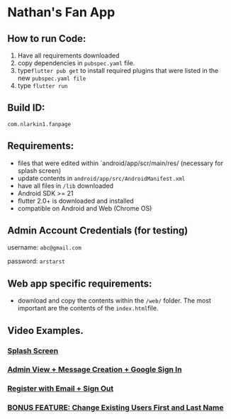 # Nathan's Fan App

## How to run Code:

1. Have all requirements downloaded
2. copy dependencies in `pubspec.yaml` file.
3. type`flutter pub get` to install required plugins that were listed in the new `pubspec.yaml file`
4. type `flutter run`

## Build ID: 

`com.nlarkin1.fanpage`

## Requirements:

* files that were edited within `android/app/scr/main/res/  (necessary for splash screen)
* update contents in `android/app/src/AndroidManifest.xml`
* have all files in `/lib` downloaded
* Android SDK >= 21
* flutter 2.0+ is downloaded and installed
* compatible on Android and Web (Chrome OS)

## Admin Account Credentials (for testing)

username: `abc@gmail.com`

password: `arstarst`



## Web app specific requirements:

* download and copy the contents within the `/web/` folder. The most important are the contents of the `index.html`file.

## Video Examples.

### [Splash Screen](https://youtu.be/0cjgtCA01m0)

### [Admin View + Message Creation + Google Sign In](https://youtu.be/JXGyWYnpMxc)

### [Register with Email + Sign Out](https://youtu.be/oW0Cyc04Glo)

### [BONUS FEATURE: Change Existing Users First and Last Name](https://youtu.be/2m-U1FX08Kk)

